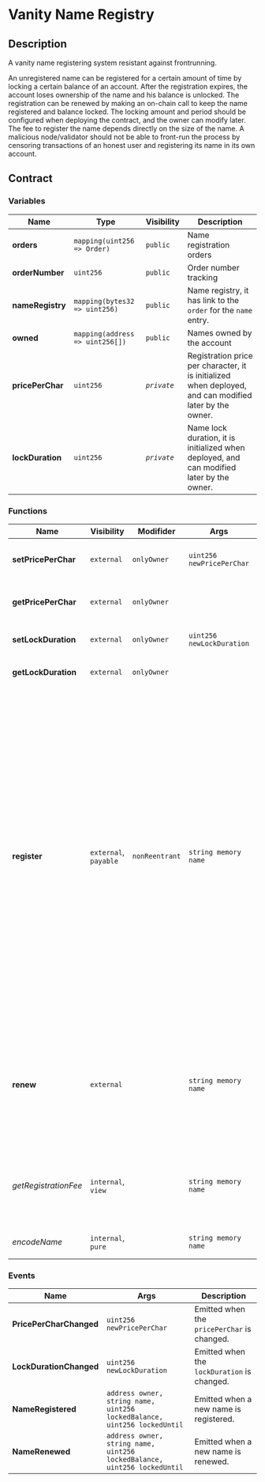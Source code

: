 # Vanity Name Registry

## Description

A vanity name registering system resistant against frontrunning.

An unregistered name can be registered for a certain amount of time by locking a certain balance of an account. After the registration expires, the account loses ownership of the name and his balance is unlocked. The registration can be renewed by making an on-chain call to keep the name registered and balance locked. The locking amount and period should be configured when deploying the contract, and the owner can modify later. The fee to register the name depends directly on the size of the name. A malicious node/validator should not be able to front-run the process by censoring transactions of an honest user and registering its name in its own account.

## Contract

### Variables

| Name             | Type                            | Visibility  | Description                                                                                             |
| ---------------- | ------------------------------- | ----------- | ------------------------------------------------------------------------------------------------------- |
| **orders**       | `mapping(uint256 => Order)`     | `public`    | Name registration orders                                                                                |
| **orderNumber**  | `uint256`                       | `public`    | Order number tracking                                                                                   |
| **nameRegistry** | `mapping(bytes32 => uint256)`   | `public`    | Name registry, it has link to the `order` for the `name` entry.                                         |
| **owned**        | `mapping(address => uint256[])` | `public`    | Names owned by the account                                                                              |
| **pricePerChar** | `uint256`                       | _`private`_ | Registration price per character, it is initialized when deployed, and can modified later by the owner. |
| **lockDuration** | `uint256`                       | _`private`_ | Name lock duration, it is initialized when deployed, and can modified later by the owner.               |

### Functions

| Name                 | Visibility            | Modifider      | Args                      | Returns   | Description                                                                                                                                                                                                                                                                                                                                                                                                                     |
| -------------------- | --------------------- | -------------- | ------------------------- | --------- | ------------------------------------------------------------------------------------------------------------------------------------------------------------------------------------------------------------------------------------------------------------------------------------------------------------------------------------------------------------------------------------------------------------------------------- |
| **setPricePerChar**  | `external`            | `onlyOwner`    | `uint256 newPricePerChar` |           | Sets the new registration price per character.                                                                                                                                                                                                                                                                                                                                                                                  |
| **getPricePerChar**  | `external`            | `onlyOwner`    |                           | `uint256` | Gets the registration price per character.                                                                                                                                                                                                                                                                                                                                                                                      |
| **setLockDuration**  | `external`            | `onlyOwner`    | `uint256 newLockDuration` |           | Sets the new lock duration for the name.                                                                                                                                                                                                                                                                                                                                                                                        |
| **getLockDuration**  | `external`            | `onlyOwner`    |                           | `uint256` | Gets the lock duration for the name.                                                                                                                                                                                                                                                                                                                                                                                            |
| **register**         | `external`, `payable` | `nonReentrant` | `string memory name`      |           | Registers a new name for the user. The name should have to be available(not registered yet). User have to send some funds to pay registration fees. Fees are calculated based on the length of the name. Any remaining funds are paid back to the user after the name registration. _`front-running`_ attack is prevented by `nameAvailable` modifier. It prevents user from losing any money by registering the existing name. |
| **renew**            | `external`            |                | `string memory name`      |           | Renews a name for the user. Only the name owner can renew the name. The name must be registered and expired to be renewed.                                                                                                                                                                                                                                                                                                      |
| _getRegistrationFee_ | `internal`, `view`    |                | `string memory name`      | `uint256` | Calculates the registration fee based on name. **Formula: `pricePerChar` \* `name.length`**                                                                                                                                                                                                                                                                                                                                     |
| _encodeName_         | `internal`, `pure`    |                | `string memory name`      | `bytes32` | Calculate the hash of the name.                                                                                                                                                                                                                                                                                                                                                                                                 |

### Events

| Name                    | Args                                                                     | Description                                 |
| ----------------------- | ------------------------------------------------------------------------ | ------------------------------------------- |
| **PricePerCharChanged** | `uint256 newPricePerChar`                                                | Emitted when the `pricePerChar` is changed. |
| **LockDurationChanged** | `uint256 newLockDuration`                                                | Emitted when the `lockDuration` is changed. |
| **NameRegistered**      | `address owner, string name, uint256 lockedBalance, uint256 lockedUntil` | Emitted when a new name is registered.      |
| **NameRenewed**         | `address owner, string name, uint256 lockedBalance, uint256 lockedUntil` | Emitted when a new name is renewed.         |
